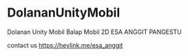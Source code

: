 # DolananUnityMobil
Dolanan Unity Mobil Balap Mobil 2D
ESA ANGGIT PANGESTU

contact us
https://heylink.me/esa_anggit
